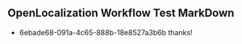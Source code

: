## OpenLocalization Workflow Test MarkDown
* 6ebade68-091a-4c65-888b-18e8527a3b6b thanks!

<!--HONumber=Jul16_HO3-->


